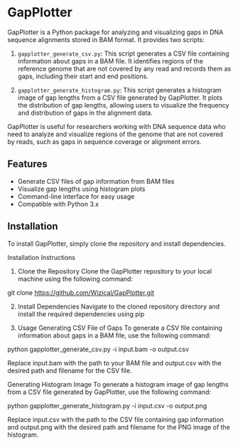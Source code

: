 # GapPlotter
GapPlotter is a Python package for analyzing and visualizing gaps in DNA sequence alignments stored in BAM format. It provides two scripts:

1. `gapplotter_generate_csv.py`: This script generates a CSV file containing information about gaps in a BAM file. It identifies regions of the reference genome that are not covered by any read and records them as gaps, including their start and end positions.

2. `gapplotter_generate_histogram.py`: This script generates a histogram image of gap lengths from a CSV file generated by GapPlotter. It plots the distribution of gap lengths, allowing users to visualize the frequency and distribution of gaps in the alignment data.

GapPlotter is useful for researchers working with DNA sequence data who need to analyze and visualize regions of the genome that are not covered by reads, such as gaps in sequence coverage or alignment errors.

## Features
- Generate CSV files of gap information from BAM files
- Visualize gap lengths using histogram plots
- Command-line interface for easy usage
- Compatible with Python 3.x

## Installation
To install GapPlotter, simply clone the repository and install dependencies.

Installation Instructions
1. Clone the Repository
Clone the GapPlotter repository to your local machine using the following command:

git clone https://github.com/Wizical/GapPlotter.git

2. Install Dependencies
Navigate to the cloned repository directory and install the required dependencies using pip

3. Usage
Generating CSV File of Gaps
To generate a CSV file containing information about gaps in a BAM file, use the following command:

python gapplotter_generate_csv.py -i input.bam -o output.csv

Replace input.bam with the path to your BAM file and output.csv with the desired path and filename for the CSV file.

Generating Histogram Image
To generate a histogram image of gap lengths from a CSV file generated by GapPlotter, use the following command:

python gapplotter_generate_histogram.py -i input.csv -o output.png

Replace input.csv with the path to the CSV file containing gap information and output.png with the desired path and filename for the PNG image of the histogram.
